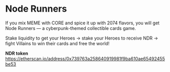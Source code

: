 # Node Runners
If you mix MEME with CORE and spice it up with 2074 flavors, you will get Node Runners — a cyberpunk-themed collectible cards game.

Stake liquidity to get your Heroes → stake your Heroes to receive NDR → fight Villains to win their cards and free the world!

**NDR token** https://etherscan.io/address/0x739763a258640919981f9ba610ae65492455be53

